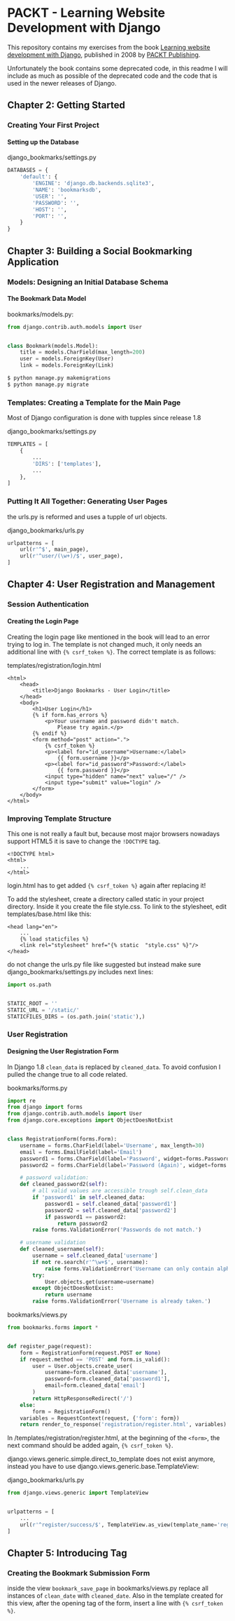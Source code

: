 # PACKT - Learning Website Development with Django

This repository contains my exercises from the book [Learning website development with Django](https://www.packtpub.com/web-development/learning-website-development-django), published in 2008 by [PACKT Publishing](https://www.packtpub.com/).

Unfortunately the book contains some deprecated code, in this readme I will include as much as possible of the deprecated code and the code that is used in the newer releases of Django.

## Chapter 2: Getting Started
### Creating Your First Project
#### Setting up the Database
django_bookmarks/settings.py
``` Python
DATABASES = {
    'default': {
        'ENGINE': 'django.db.backends.sqlite3',
        'NAME': 'bookmarksdb',
        'USER': '',
        'PASSWORD': '',
        'HOST': '',
        'PORT': '',
    }
}
```
## Chapter 3: Building a Social Bookmarking Application
### Models: Designing an Initial Database Schema
#### The Bookmark Data Model
bookmarks/models.py:
``` Python
from django.contrib.auth.models import User


class Bookmark(models.Model):
    title = models.CharField(max_length=200)
    user = models.ForeignKey(User)
    link = models.ForeignKey(Link)
```

``` Bash
$ python manage.py makemigrations
$ python manage.py migrate
```
### Templates: Creating a Template for the Main Page
Most of Django configuration is done with tupples since release 1.8

django_bookmarks/settings.py
``` Python
TEMPLATES = [
    {
        ...
        'DIRS': ['templates'],
        ...
    },
]
```
### Putting It All Together: Generating User Pages
the urls.py is reformed and uses a tupple of url objects.

django_bookmarks/urls.py
``` Python
urlpatterns = [
    url(r'^$', main_page),
    url(r'^user/(\w+)/$', user_page),
]
```
## Chapter 4: User Registration and Management
### Session Authentication
#### Creating the Login Page
Creating the login page like mentioned in the book will lead to an error trying to log in. The template is not changed much, it only needs an additional line with `{% csrf_token %}`. 
The correct template is as follows:

templates/registration/login.html
``` HTML5
<html>
    <head>
        <title>Django Bookmarks - User Login</title>
    </head>
    <body>
        <h1>User Login</h1>
        {% if form.has_errors %}
            <p>Your username and password didn't match.
                Please try again.</p>
        {% endif %}
        <form method="post" action=".">
            {% csrf_token %}
            <p><label for="id_username">Username:</label>
                {{ form.username }}</p>
            <p><label for="id_password">Password:</label>
                {{ form.password }}</p>
            <input type="hidden" name="next" value="/" />
            <input type="submit" value="login" />
        </form>
    </body>
</html>
```
### Improving Template Structure
This one is not really a fault but, because most major browsers nowadays support HTML5 it is save to change the `!DOCTYPE` tag.
``` HTML5
<!DOCTYPE html>
<html>
    ...
</html>
```

login.html has to get added `{% csrf_token %}` again after replacing it!

To add the stylesheet, create a directory called static in your project directory. Inside it you create the file style.css. 
To link to the stylesheet, edit templates/base.html like this:
``` HTML5
<head lang="en">
    ...
    {% load staticfiles %}
    <link rel="stylesheet" href="{% static  "style.css" %}"/>
</head>
```

do not change the urls.py file like suggested but instead make sure django_bookmarks/settings.py includes next lines:
``` Python
import os.path


STATIC_ROOT = ''
STATIC_URL = '/static/'
STATICFILES_DIRS = (os.path.join('static'),)
```
### User Registration
#### Designing the User Registration Form
In Django 1.8 `clean_data` is replaced by `cleaned_data`. To avoid confusion I pulled the change true to all code related.

bookmarks/forms.py
``` Python
import re
from django import forms
from django.contrib.auth.models import User
from django.core.exceptions import ObjectDoesNotExist


class RegistrationForm(forms.Form):
    username = forms.CharField(label='Username', max_length=30)
    email = forms.EmailField(label='Email')
    password1 = forms.CharField(label='Password', widget=forms.PasswordInput())
    password2 = forms.CharField(label='Password (Again)', widget=forms.PasswordInput())

    # password validation:
    def cleaned_password2(self):
        # all valid values are accessible trough self.clean_data
        if 'password1' in self.cleaned_data:
            password1 = self.cleaned_data['password1']
            password2 = self.cleaned_data['password2']
            if password1 == password2:
                return password2
        raise forms.ValidationError('Passwords do not match.')

    # username validation
    def cleaned_username(self):
        username = self.cleaned_data['username']
        if not re.search(r'^\w+$', username):
            raise forms.ValidationError('Username can only contain alphanumeric characters and the underscore.')
        try:
            User.objects.get(username=username)
        except ObjectDoesNotExist:
            return username
        raise forms.ValidationError('Username is already taken.')
```

bookmarks/views.py
``` Python
from bookmarks.forms import *


def register_page(request):
    form = RegistrationForm(request.POST or None)
    if request.method == 'POST' and form.is_valid():
        user = User.objects.create_user(
            username=form.cleaned_data['username'],
            password=form.cleaned_data['password1'],
            email=form.cleaned_data['email']
        )
        return HttpResponseRedirect('/')
    else:
        form = RegistrationForm()
    variables = RequestContext(request, {'form': form})
    return render_to_response('registration/register.html', variables)
```

In /templates/registration/register.html, at the beginning of the `<form>`, the next command should be added again, `{% csrf_token %}`.

django.views.generic.simple.direct_to_template does not exist anymore, instead you have to use django.views.generic.base.TemplateView:

django_bookmarks/urls.py
``` Python
from django.views.generic import TemplateView


urlpatterns = [
    ...
    url(r'^register/success/$', TemplateView.as_view(template_name='registration/register_success.html')),
]
```

## Chapter 5: Introducing Tag
### Creating the Bookmark Submission Form
inside the view `bookmark_save_page` in bookmarks/views.py replace all instances of `clean_date` with `cleaned_date`. 
Also in the template created for this view, after the opening tag of the form, insert a line with `{% csrf_token %}`. 